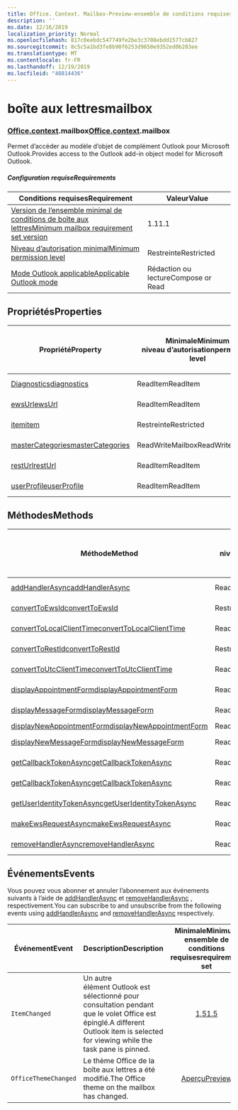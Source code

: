 ```yaml
---
title: Office. Context. Mailbox-Preview-ensemble de conditions requises
description: ''
ms.date: 12/16/2019
localization_priority: Normal
ms.openlocfilehash: 817c0eebdc547749fe2be3c3708ebdd1577cb827
ms.sourcegitcommit: 8c5c5a1bd3fe8b90f6253d9850e9352ed0b283ee
ms.translationtype: MT
ms.contentlocale: fr-FR
ms.lasthandoff: 12/19/2019
ms.locfileid: "40814436"
---
```

# <a name="mailbox"></a><span data-ttu-id="5f917-102">boîte aux lettres</span><span class="sxs-lookup"><span data-stu-id="5f917-102">mailbox</span></span>

### <a name="officeofficemdcontextofficecontextmdmailbox"></a><span data-ttu-id="5f917-103">[Office](office.md)[.context](office.context.md).mailbox</span><span class="sxs-lookup"><span data-stu-id="5f917-103">[Office](office.md)[.context](office.context.md).mailbox</span></span>

<span data-ttu-id="5f917-104">Permet d’accéder au modèle d’objet de complément Outlook pour Microsoft Outlook.</span><span class="sxs-lookup"><span data-stu-id="5f917-104">Provides access to the Outlook add-in object model for Microsoft Outlook.</span></span>

##### <a name="requirements"></a><span data-ttu-id="5f917-105">Configuration requise</span><span class="sxs-lookup"><span data-stu-id="5f917-105">Requirements</span></span>

|<span data-ttu-id="5f917-106">Conditions requises</span><span class="sxs-lookup"><span data-stu-id="5f917-106">Requirement</span></span>| <span data-ttu-id="5f917-107">Valeur</span><span class="sxs-lookup"><span data-stu-id="5f917-107">Value</span></span>|
|---|---|
|[<span data-ttu-id="5f917-108">Version de l’ensemble minimal de conditions de boîte aux lettres</span><span class="sxs-lookup"><span data-stu-id="5f917-108">Minimum mailbox requirement set version</span></span>](../../requirement-sets/outlook-api-requirement-sets.md)| <span data-ttu-id="5f917-109">1.1</span><span class="sxs-lookup"><span data-stu-id="5f917-109">1.1</span></span>|
|[<span data-ttu-id="5f917-110">Niveau d’autorisation minimal</span><span class="sxs-lookup"><span data-stu-id="5f917-110">Minimum permission level</span></span>](/outlook/add-ins/understanding-outlook-add-in-permissions)| <span data-ttu-id="5f917-111">Restreinte</span><span class="sxs-lookup"><span data-stu-id="5f917-111">Restricted</span></span>|
|[<span data-ttu-id="5f917-112">Mode Outlook applicable</span><span class="sxs-lookup"><span data-stu-id="5f917-112">Applicable Outlook mode</span></span>](/outlook/add-ins/#extension-points)| <span data-ttu-id="5f917-113">Rédaction ou lecture</span><span class="sxs-lookup"><span data-stu-id="5f917-113">Compose or Read</span></span>|

## <a name="properties"></a><span data-ttu-id="5f917-114">Propriétés</span><span class="sxs-lookup"><span data-stu-id="5f917-114">Properties</span></span>

| <span data-ttu-id="5f917-115">Propriété</span><span class="sxs-lookup"><span data-stu-id="5f917-115">Property</span></span> | <span data-ttu-id="5f917-116">Minimale</span><span class="sxs-lookup"><span data-stu-id="5f917-116">Minimum</span></span><br><span data-ttu-id="5f917-117">niveau d’autorisation</span><span class="sxs-lookup"><span data-stu-id="5f917-117">permission level</span></span> | <span data-ttu-id="5f917-118">Modes</span><span class="sxs-lookup"><span data-stu-id="5f917-118">Modes</span></span> | <span data-ttu-id="5f917-119">Type de retour</span><span class="sxs-lookup"><span data-stu-id="5f917-119">Return type</span></span> | <span data-ttu-id="5f917-120">Minimale</span><span class="sxs-lookup"><span data-stu-id="5f917-120">Minimum</span></span><br><span data-ttu-id="5f917-121">ensemble de conditions requises</span><span class="sxs-lookup"><span data-stu-id="5f917-121">requirement set</span></span> |
|---|---|---|---|:---:|
| [<span data-ttu-id="5f917-122">Diagnostics</span><span class="sxs-lookup"><span data-stu-id="5f917-122">diagnostics</span></span>](office.context.mailbox.diagnostics.md) | <span data-ttu-id="5f917-123">ReadItem</span><span class="sxs-lookup"><span data-stu-id="5f917-123">ReadItem</span></span> | <span data-ttu-id="5f917-124">Composition</span><span class="sxs-lookup"><span data-stu-id="5f917-124">Compose</span></span><br><span data-ttu-id="5f917-125">Lecture</span><span class="sxs-lookup"><span data-stu-id="5f917-125">Read</span></span> | [<span data-ttu-id="5f917-126">Diagnostics</span><span class="sxs-lookup"><span data-stu-id="5f917-126">Diagnostics</span></span>](/javascript/api/outlook/office.diagnostics?view=outlook-js-preview) | [<span data-ttu-id="5f917-127">1.1</span><span class="sxs-lookup"><span data-stu-id="5f917-127">1.1</span></span>](../requirement-set-1.1/outlook-requirement-set-1.1.md) |
| [<span data-ttu-id="5f917-128">ewsUrl</span><span class="sxs-lookup"><span data-stu-id="5f917-128">ewsUrl</span></span>](/javascript/api/outlook/office.mailbox?view=outlook-js-preview#ewsurl) | <span data-ttu-id="5f917-129">ReadItem</span><span class="sxs-lookup"><span data-stu-id="5f917-129">ReadItem</span></span> | <span data-ttu-id="5f917-130">Composition</span><span class="sxs-lookup"><span data-stu-id="5f917-130">Compose</span></span><br><span data-ttu-id="5f917-131">Lecture</span><span class="sxs-lookup"><span data-stu-id="5f917-131">Read</span></span> | <span data-ttu-id="5f917-132">String</span><span class="sxs-lookup"><span data-stu-id="5f917-132">String</span></span> | [<span data-ttu-id="5f917-133">1.1</span><span class="sxs-lookup"><span data-stu-id="5f917-133">1.1</span></span>](../requirement-set-1.1/outlook-requirement-set-1.1.md) |
| [<span data-ttu-id="5f917-134">item</span><span class="sxs-lookup"><span data-stu-id="5f917-134">item</span></span>](office.context.mailbox.item.md) | <span data-ttu-id="5f917-135">Restreinte</span><span class="sxs-lookup"><span data-stu-id="5f917-135">Restricted</span></span> | <span data-ttu-id="5f917-136">Composition</span><span class="sxs-lookup"><span data-stu-id="5f917-136">Compose</span></span><br><span data-ttu-id="5f917-137">Lecture</span><span class="sxs-lookup"><span data-stu-id="5f917-137">Read</span></span> | [<span data-ttu-id="5f917-138">Élément</span><span class="sxs-lookup"><span data-stu-id="5f917-138">Item</span></span>](/javascript/api/outlook/office.item?view=outlook-js-preview) | [<span data-ttu-id="5f917-139">1.1</span><span class="sxs-lookup"><span data-stu-id="5f917-139">1.1</span></span>](../requirement-set-1.1/outlook-requirement-set-1.1.md) |
| [<span data-ttu-id="5f917-140">masterCategories</span><span class="sxs-lookup"><span data-stu-id="5f917-140">masterCategories</span></span>](/javascript/api/outlook/office.mailbox?view=outlook-js-preview#mastercategories) | <span data-ttu-id="5f917-141">ReadWriteMailbox</span><span class="sxs-lookup"><span data-stu-id="5f917-141">ReadWriteMailbox</span></span> | <span data-ttu-id="5f917-142">Composition</span><span class="sxs-lookup"><span data-stu-id="5f917-142">Compose</span></span><br><span data-ttu-id="5f917-143">Lecture</span><span class="sxs-lookup"><span data-stu-id="5f917-143">Read</span></span> | [<span data-ttu-id="5f917-144">Catégoriesmaître</span><span class="sxs-lookup"><span data-stu-id="5f917-144">MasterCategories</span></span>](/javascript/api/outlook/office.mastercategories?view=outlook-js-preview) | [<span data-ttu-id="5f917-145">1,8</span><span class="sxs-lookup"><span data-stu-id="5f917-145">1.8</span></span>](../requirement-set-1.8/outlook-requirement-set-1.8.md) |
| [<span data-ttu-id="5f917-146">restUrl</span><span class="sxs-lookup"><span data-stu-id="5f917-146">restUrl</span></span>](/javascript/api/outlook/office.mailbox?view=outlook-js-preview#resturl) | <span data-ttu-id="5f917-147">ReadItem</span><span class="sxs-lookup"><span data-stu-id="5f917-147">ReadItem</span></span> | <span data-ttu-id="5f917-148">Composition</span><span class="sxs-lookup"><span data-stu-id="5f917-148">Compose</span></span><br><span data-ttu-id="5f917-149">Lecture</span><span class="sxs-lookup"><span data-stu-id="5f917-149">Read</span></span> | <span data-ttu-id="5f917-150">String</span><span class="sxs-lookup"><span data-stu-id="5f917-150">String</span></span> | [<span data-ttu-id="5f917-151">1,5</span><span class="sxs-lookup"><span data-stu-id="5f917-151">1.5</span></span>](../requirement-set-1.5/outlook-requirement-set-1.5.md) |
| [<span data-ttu-id="5f917-152">userProfile</span><span class="sxs-lookup"><span data-stu-id="5f917-152">userProfile</span></span>](office.context.mailbox.userProfile.md) | <span data-ttu-id="5f917-153">ReadItem</span><span class="sxs-lookup"><span data-stu-id="5f917-153">ReadItem</span></span> | <span data-ttu-id="5f917-154">Composition</span><span class="sxs-lookup"><span data-stu-id="5f917-154">Compose</span></span><br><span data-ttu-id="5f917-155">Lecture</span><span class="sxs-lookup"><span data-stu-id="5f917-155">Read</span></span> | [<span data-ttu-id="5f917-156">Profil</span><span class="sxs-lookup"><span data-stu-id="5f917-156">UserProfile</span></span>](/javascript/api/outlook/office.userprofile?view=outlook-js-preview) | [<span data-ttu-id="5f917-157">1.1</span><span class="sxs-lookup"><span data-stu-id="5f917-157">1.1</span></span>](../requirement-set-1.1/outlook-requirement-set-1.1.md) |

## <a name="methods"></a><span data-ttu-id="5f917-158">Méthodes</span><span class="sxs-lookup"><span data-stu-id="5f917-158">Methods</span></span>

| <span data-ttu-id="5f917-159">Méthode</span><span class="sxs-lookup"><span data-stu-id="5f917-159">Method</span></span> | <span data-ttu-id="5f917-160">Minimale</span><span class="sxs-lookup"><span data-stu-id="5f917-160">Minimum</span></span><br><span data-ttu-id="5f917-161">niveau d’autorisation</span><span class="sxs-lookup"><span data-stu-id="5f917-161">permission level</span></span> | <span data-ttu-id="5f917-162">Modes</span><span class="sxs-lookup"><span data-stu-id="5f917-162">Modes</span></span> | <span data-ttu-id="5f917-163">Minimale</span><span class="sxs-lookup"><span data-stu-id="5f917-163">Minimum</span></span><br><span data-ttu-id="5f917-164">ensemble de conditions requises</span><span class="sxs-lookup"><span data-stu-id="5f917-164">requirement set</span></span> |
|---|---|---|:---:|
| [<span data-ttu-id="5f917-165">addHandlerAsync</span><span class="sxs-lookup"><span data-stu-id="5f917-165">addHandlerAsync</span></span>](/javascript/api/outlook/office.mailbox?view=outlook-js-preview#addhandlerasync-eventtype--handler--options--callback-) | <span data-ttu-id="5f917-166">ReadItem</span><span class="sxs-lookup"><span data-stu-id="5f917-166">ReadItem</span></span> | <span data-ttu-id="5f917-167">Composition</span><span class="sxs-lookup"><span data-stu-id="5f917-167">Compose</span></span><br><span data-ttu-id="5f917-168">Lecture</span><span class="sxs-lookup"><span data-stu-id="5f917-168">Read</span></span> | [<span data-ttu-id="5f917-169">1,5</span><span class="sxs-lookup"><span data-stu-id="5f917-169">1.5</span></span>](../requirement-set-1.5/outlook-requirement-set-1.5.md) |
| [<span data-ttu-id="5f917-170">convertToEwsId</span><span class="sxs-lookup"><span data-stu-id="5f917-170">convertToEwsId</span></span>](/javascript/api/outlook/office.mailbox?view=outlook-js-preview#converttoewsid-itemid--restversion-) | <span data-ttu-id="5f917-171">Restreinte</span><span class="sxs-lookup"><span data-stu-id="5f917-171">Restricted</span></span> | <span data-ttu-id="5f917-172">Composition</span><span class="sxs-lookup"><span data-stu-id="5f917-172">Compose</span></span><br><span data-ttu-id="5f917-173">Lecture</span><span class="sxs-lookup"><span data-stu-id="5f917-173">Read</span></span> | [<span data-ttu-id="5f917-174">1.3</span><span class="sxs-lookup"><span data-stu-id="5f917-174">1.3</span></span>](../requirement-set-1.3/outlook-requirement-set-1.3.md) |
| [<span data-ttu-id="5f917-175">convertToLocalClientTime</span><span class="sxs-lookup"><span data-stu-id="5f917-175">convertToLocalClientTime</span></span>](/javascript/api/outlook/office.mailbox?view=outlook-js-preview#converttolocalclienttime-timevalue-) | <span data-ttu-id="5f917-176">ReadItem</span><span class="sxs-lookup"><span data-stu-id="5f917-176">ReadItem</span></span> | <span data-ttu-id="5f917-177">Composition</span><span class="sxs-lookup"><span data-stu-id="5f917-177">Compose</span></span><br><span data-ttu-id="5f917-178">Lecture</span><span class="sxs-lookup"><span data-stu-id="5f917-178">Read</span></span> | [<span data-ttu-id="5f917-179">1.1</span><span class="sxs-lookup"><span data-stu-id="5f917-179">1.1</span></span>](../requirement-set-1.1/outlook-requirement-set-1.1.md) |
| [<span data-ttu-id="5f917-180">convertToRestId</span><span class="sxs-lookup"><span data-stu-id="5f917-180">convertToRestId</span></span>](/javascript/api/outlook/office.mailbox?view=outlook-js-preview#converttorestid-itemid--restversion-) | <span data-ttu-id="5f917-181">Restreinte</span><span class="sxs-lookup"><span data-stu-id="5f917-181">Restricted</span></span> | <span data-ttu-id="5f917-182">Composition</span><span class="sxs-lookup"><span data-stu-id="5f917-182">Compose</span></span><br><span data-ttu-id="5f917-183">Lecture</span><span class="sxs-lookup"><span data-stu-id="5f917-183">Read</span></span> | [<span data-ttu-id="5f917-184">1.3</span><span class="sxs-lookup"><span data-stu-id="5f917-184">1.3</span></span>](../requirement-set-1.3/outlook-requirement-set-1.3.md) |
| [<span data-ttu-id="5f917-185">convertToUtcClientTime</span><span class="sxs-lookup"><span data-stu-id="5f917-185">convertToUtcClientTime</span></span>](/javascript/api/outlook/office.mailbox?view=outlook-js-preview#converttoutcclienttime-input-) | <span data-ttu-id="5f917-186">ReadItem</span><span class="sxs-lookup"><span data-stu-id="5f917-186">ReadItem</span></span> | <span data-ttu-id="5f917-187">Composition</span><span class="sxs-lookup"><span data-stu-id="5f917-187">Compose</span></span><br><span data-ttu-id="5f917-188">Lecture</span><span class="sxs-lookup"><span data-stu-id="5f917-188">Read</span></span> | [<span data-ttu-id="5f917-189">1.1</span><span class="sxs-lookup"><span data-stu-id="5f917-189">1.1</span></span>](../requirement-set-1.1/outlook-requirement-set-1.1.md) |
| [<span data-ttu-id="5f917-190">displayAppointmentForm</span><span class="sxs-lookup"><span data-stu-id="5f917-190">displayAppointmentForm</span></span>](/javascript/api/outlook/office.mailbox?view=outlook-js-preview#displayappointmentform-itemid-) | <span data-ttu-id="5f917-191">ReadItem</span><span class="sxs-lookup"><span data-stu-id="5f917-191">ReadItem</span></span> | <span data-ttu-id="5f917-192">Composition</span><span class="sxs-lookup"><span data-stu-id="5f917-192">Compose</span></span><br><span data-ttu-id="5f917-193">Lecture</span><span class="sxs-lookup"><span data-stu-id="5f917-193">Read</span></span> | [<span data-ttu-id="5f917-194">1.1</span><span class="sxs-lookup"><span data-stu-id="5f917-194">1.1</span></span>](../requirement-set-1.1/outlook-requirement-set-1.1.md) |
| [<span data-ttu-id="5f917-195">displayMessageForm</span><span class="sxs-lookup"><span data-stu-id="5f917-195">displayMessageForm</span></span>](/javascript/api/outlook/office.mailbox?view=outlook-js-preview#displaymessageform-itemid-) | <span data-ttu-id="5f917-196">ReadItem</span><span class="sxs-lookup"><span data-stu-id="5f917-196">ReadItem</span></span> | <span data-ttu-id="5f917-197">Composition</span><span class="sxs-lookup"><span data-stu-id="5f917-197">Compose</span></span><br><span data-ttu-id="5f917-198">Lecture</span><span class="sxs-lookup"><span data-stu-id="5f917-198">Read</span></span> | [<span data-ttu-id="5f917-199">1.1</span><span class="sxs-lookup"><span data-stu-id="5f917-199">1.1</span></span>](../requirement-set-1.1/outlook-requirement-set-1.1.md) |
| [<span data-ttu-id="5f917-200">displayNewAppointmentForm</span><span class="sxs-lookup"><span data-stu-id="5f917-200">displayNewAppointmentForm</span></span>](/javascript/api/outlook/office.mailbox?view=outlook-js-preview#displaynewappointmentform-parameters-) | <span data-ttu-id="5f917-201">ReadItem</span><span class="sxs-lookup"><span data-stu-id="5f917-201">ReadItem</span></span> | <span data-ttu-id="5f917-202">Lecture</span><span class="sxs-lookup"><span data-stu-id="5f917-202">Read</span></span> | [<span data-ttu-id="5f917-203">1.1</span><span class="sxs-lookup"><span data-stu-id="5f917-203">1.1</span></span>](../requirement-set-1.1/outlook-requirement-set-1.1.md) |
| [<span data-ttu-id="5f917-204">displayNewMessageForm</span><span class="sxs-lookup"><span data-stu-id="5f917-204">displayNewMessageForm</span></span>](/javascript/api/outlook/office.mailbox?view=outlook-js-preview#displaynewmessageform-parameters-) | <span data-ttu-id="5f917-205">ReadItem</span><span class="sxs-lookup"><span data-stu-id="5f917-205">ReadItem</span></span> | <span data-ttu-id="5f917-206">Composition</span><span class="sxs-lookup"><span data-stu-id="5f917-206">Compose</span></span><br><span data-ttu-id="5f917-207">Lecture</span><span class="sxs-lookup"><span data-stu-id="5f917-207">Read</span></span> | [<span data-ttu-id="5f917-208">1,6</span><span class="sxs-lookup"><span data-stu-id="5f917-208">1.6</span></span>](../requirement-set-1.6/outlook-requirement-set-1.6.md) |
| [<span data-ttu-id="5f917-209">getCallbackTokenAsync</span><span class="sxs-lookup"><span data-stu-id="5f917-209">getCallbackTokenAsync</span></span>](/javascript/api/outlook/office.mailbox?view=outlook-js-preview#getcallbacktokenasync-options--callback-) | <span data-ttu-id="5f917-210">ReadItem</span><span class="sxs-lookup"><span data-stu-id="5f917-210">ReadItem</span></span> | <span data-ttu-id="5f917-211">Composition</span><span class="sxs-lookup"><span data-stu-id="5f917-211">Compose</span></span><br><span data-ttu-id="5f917-212">Lecture</span><span class="sxs-lookup"><span data-stu-id="5f917-212">Read</span></span> | [<span data-ttu-id="5f917-213">1,5</span><span class="sxs-lookup"><span data-stu-id="5f917-213">1.5</span></span>](../requirement-set-1.5/outlook-requirement-set-1.5.md) |
| [<span data-ttu-id="5f917-214">getCallbackTokenAsync</span><span class="sxs-lookup"><span data-stu-id="5f917-214">getCallbackTokenAsync</span></span>](/javascript/api/outlook/office.mailbox?view=outlook-js-preview#getcallbacktokenasync-callback--usercontext-) | <span data-ttu-id="5f917-215">ReadItem</span><span class="sxs-lookup"><span data-stu-id="5f917-215">ReadItem</span></span> | <span data-ttu-id="5f917-216">Composition</span><span class="sxs-lookup"><span data-stu-id="5f917-216">Compose</span></span><br><span data-ttu-id="5f917-217">Lecture</span><span class="sxs-lookup"><span data-stu-id="5f917-217">Read</span></span> | [<span data-ttu-id="5f917-218">1.3</span><span class="sxs-lookup"><span data-stu-id="5f917-218">1.3</span></span>](../requirement-set-1.3/outlook-requirement-set-1.3.md)<br>[<span data-ttu-id="5f917-219">1.1</span><span class="sxs-lookup"><span data-stu-id="5f917-219">1.1</span></span>](../requirement-set-1.1/outlook-requirement-set-1.1.md) |
| [<span data-ttu-id="5f917-220">getUserIdentityTokenAsync</span><span class="sxs-lookup"><span data-stu-id="5f917-220">getUserIdentityTokenAsync</span></span>](/javascript/api/outlook/office.mailbox?view=outlook-js-preview#getuseridentitytokenasync-callback--usercontext-) | <span data-ttu-id="5f917-221">ReadItem</span><span class="sxs-lookup"><span data-stu-id="5f917-221">ReadItem</span></span> | <span data-ttu-id="5f917-222">Composition</span><span class="sxs-lookup"><span data-stu-id="5f917-222">Compose</span></span><br><span data-ttu-id="5f917-223">Lecture</span><span class="sxs-lookup"><span data-stu-id="5f917-223">Read</span></span> | [<span data-ttu-id="5f917-224">1.1</span><span class="sxs-lookup"><span data-stu-id="5f917-224">1.1</span></span>](../requirement-set-1.1/outlook-requirement-set-1.1.md) |
| [<span data-ttu-id="5f917-225">makeEwsRequestAsync</span><span class="sxs-lookup"><span data-stu-id="5f917-225">makeEwsRequestAsync</span></span>](/javascript/api/outlook/office.mailbox?view=outlook-js-preview#makeewsrequestasync-data--callback--usercontext-) | <span data-ttu-id="5f917-226">ReadWriteMailbox</span><span class="sxs-lookup"><span data-stu-id="5f917-226">ReadWriteMailbox</span></span> | <span data-ttu-id="5f917-227">Composition</span><span class="sxs-lookup"><span data-stu-id="5f917-227">Compose</span></span><br><span data-ttu-id="5f917-228">Lecture</span><span class="sxs-lookup"><span data-stu-id="5f917-228">Read</span></span> | [<span data-ttu-id="5f917-229">1.1</span><span class="sxs-lookup"><span data-stu-id="5f917-229">1.1</span></span>](../requirement-set-1.1/outlook-requirement-set-1.1.md) |
| [<span data-ttu-id="5f917-230">removeHandlerAsync</span><span class="sxs-lookup"><span data-stu-id="5f917-230">removeHandlerAsync</span></span>](/javascript/api/outlook/office.mailbox?view=outlook-js-preview#removehandlerasync-eventtype--options--callback-) | <span data-ttu-id="5f917-231">ReadItem</span><span class="sxs-lookup"><span data-stu-id="5f917-231">ReadItem</span></span> | <span data-ttu-id="5f917-232">Composition</span><span class="sxs-lookup"><span data-stu-id="5f917-232">Compose</span></span><br><span data-ttu-id="5f917-233">Lecture</span><span class="sxs-lookup"><span data-stu-id="5f917-233">Read</span></span> | [<span data-ttu-id="5f917-234">1,5</span><span class="sxs-lookup"><span data-stu-id="5f917-234">1.5</span></span>](../requirement-set-1.5/outlook-requirement-set-1.5.md) |

## <a name="events"></a><span data-ttu-id="5f917-235">Événements</span><span class="sxs-lookup"><span data-stu-id="5f917-235">Events</span></span>

<span data-ttu-id="5f917-236">Vous pouvez vous abonner et annuler l’abonnement aux événements suivants à l’aide de [addHandlerAsync](/javascript/api/outlook/office.mailbox?view=outlook-js-preview#addhandlerasync-eventtype--handler--options--callback-) et [removeHandlerAsync](/javascript/api/outlook/office.mailbox?view=outlook-js-preview#removehandlerasync-eventtype--options--callback-) , respectivement.</span><span class="sxs-lookup"><span data-stu-id="5f917-236">You can subscribe to and unsubscribe from the following events using [addHandlerAsync](/javascript/api/outlook/office.mailbox?view=outlook-js-preview#addhandlerasync-eventtype--handler--options--callback-) and [removeHandlerAsync](/javascript/api/outlook/office.mailbox?view=outlook-js-preview#removehandlerasync-eventtype--options--callback-) respectively.</span></span>

| <span data-ttu-id="5f917-237">Événement</span><span class="sxs-lookup"><span data-stu-id="5f917-237">Event</span></span> | <span data-ttu-id="5f917-238">Description</span><span class="sxs-lookup"><span data-stu-id="5f917-238">Description</span></span> | <span data-ttu-id="5f917-239">Minimale</span><span class="sxs-lookup"><span data-stu-id="5f917-239">Minimum</span></span><br><span data-ttu-id="5f917-240">ensemble de conditions requises</span><span class="sxs-lookup"><span data-stu-id="5f917-240">requirement set</span></span> |
|---|---|:---:|
|`ItemChanged`| <span data-ttu-id="5f917-241">Un autre élément Outlook est sélectionné pour consultation pendant que le volet Office est épinglé.</span><span class="sxs-lookup"><span data-stu-id="5f917-241">A different Outlook item is selected for viewing while the task pane is pinned.</span></span> | [<span data-ttu-id="5f917-242">1,5</span><span class="sxs-lookup"><span data-stu-id="5f917-242">1.5</span></span>](../requirement-set-1.5/outlook-requirement-set-1.5.md) |
|`OfficeThemeChanged`| <span data-ttu-id="5f917-243">Le thème Office de la boîte aux lettres a été modifié.</span><span class="sxs-lookup"><span data-stu-id="5f917-243">The Office theme on the mailbox has changed.</span></span> | [<span data-ttu-id="5f917-244">Aperçu</span><span class="sxs-lookup"><span data-stu-id="5f917-244">Preview</span></span>](../preview-requirement-set/outlook-requirement-set-preview.md) |
